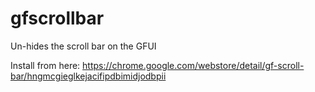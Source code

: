 # gfscrollbar
Un-hides the scroll bar on the GFUI

Install from here: https://chrome.google.com/webstore/detail/gf-scroll-bar/hngmcgieglkejacifipdbimidjodbpii
